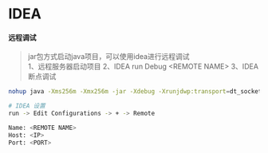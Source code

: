 # IDEA

#### 远程调试

> jar包方式启动java项目，可以使用idea进行远程调试  
> 1、远程服务器启动项目
> 2、IDEA run Debug \<REMOTE NAME>
> 3、IDEA 断点调试

```bash
nohup java -Xms256m -Xmx256m -jar -Xdebug -Xrunjdwp:transport=dt_socket,suspend=n,server=y,address=<PORT> <JAR NAME>.jar >/dev/null 2>&1 &  
```

```bash
# IDEA 设置
run -> Edit Configurations -> + -> Remote

Name: <REMOTE NAME>
Host: <IP>
Port: <PORT>
```
